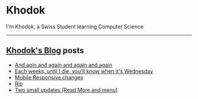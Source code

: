 # Khodok

I'm Khodok, a Swiss Student learning Computer Science

---

## [Khodok's Blog] posts

<!-- BLOG-POST-LIST:START -->
- [And agin and again and again and again](https://blog.khodok.xyz/post/and-agin-and-again-and-again-and-again/)
- [Each weeks, until I die, you'll know when it's Wednesday](https://blog.khodok.xyz/post/each-weeks-until-i-die-youll-know-when-its-wednesday/)
- [Mobile Responsive changes](https://blog.khodok.xyz/post/mobile-responsive-changes/)
- [Rip](https://blog.khodok.xyz/post/rip-khodok-xyz/)
- [Two small updates (Read More and menu)](https://blog.khodok.xyz/post/two-small-updates-read-more-and-menu/)
<!-- BLOG-POST-LIST:END -->

[khodok's blog]: https://khoding.github.io/Khodirect/khoBlog "Khodok's Blog"
